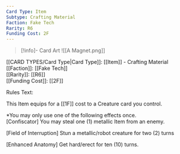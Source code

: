 ```yaml
---
Card Type: Item
Subtype: Crafting Material
Faction: Fake Tech
Rarity: R6
Funding Cost: 2F
---
```

> [!info]- Card Art
> ![[A Magnet.png]]

[[CARD TYPES/Card Type|Card Type]]: [[Item]] - Crafting Material  
[[Faction]]: [[Fake Tech]]  
[[Rarity]]: [[R6]]  
[[Funding Cost]]: [[2F]]  

Rules Text:  

This Item equips for a [[1F]] cost to a Creature card you control.  

*You may only use one of the following effects once.  
[Confiscator] You may steal one (1) metallic Item from an enemy.  

[Field of Interruption] Stun a metallic/robot creature for two (2) turns  

[Enhanced Anatomy] Get hard/erect for ten (10) turns.  